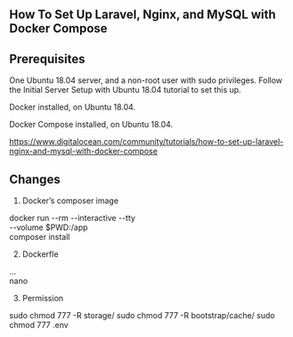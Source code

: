 ## How To Set Up Laravel, Nginx, and MySQL with Docker Compose

## Prerequisites 

One Ubuntu 18.04 server, and a non-root user with sudo privileges. Follow the Initial Server Setup with Ubuntu 18.04 tutorial to set this up.

Docker installed, on Ubuntu 18.04.

Docker Compose installed, on Ubuntu 18.04.

https://www.digitalocean.com/community/tutorials/how-to-set-up-laravel-nginx-and-mysql-with-docker-compose

## Changes 

1. Docker’s composer image 

docker run --rm --interactive --tty \
  --volume $PWD:/app \
  composer install

2. Dockerfle

... \
nano

3. Permission

sudo chmod 777 -R storage/
sudo chmod 777 -R bootstrap/cache/
sudo chmod 777 .env
